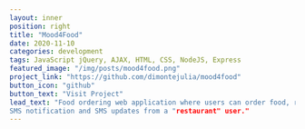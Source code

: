 ```yaml
---
layout: inner
position: right
title: "Mood4Food"
date: 2020-11-10
categories: development
tags: JavaScript jQuery, AJAX, HTML, CSS, NodeJS, Express
featured_image: "/img/posts/mood4food.png"
project_link: "https://github.com/dimontejulia/mood4food"
button_icon: "github"
button_text: "Visit Project"
lead_text: "Food ordering web application where users can order food, receive an
SMS notification and SMS updates from a "restaurant" user."
---
```


